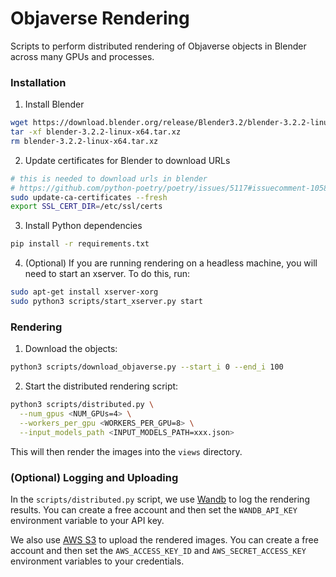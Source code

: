 
# Objaverse Rendering

Scripts to perform distributed rendering of Objaverse objects in Blender across many GPUs and processes.


### Installation

1. Install Blender

```bash
wget https://download.blender.org/release/Blender3.2/blender-3.2.2-linux-x64.tar.xz
tar -xf blender-3.2.2-linux-x64.tar.xz
rm blender-3.2.2-linux-x64.tar.xz
```

2. Update certificates for Blender to download URLs

```bash
# this is needed to download urls in blender
# https://github.com/python-poetry/poetry/issues/5117#issuecomment-1058747106
sudo update-ca-certificates --fresh
export SSL_CERT_DIR=/etc/ssl/certs
```

3. Install Python dependencies

```bash
pip install -r requirements.txt
```

4. (Optional) If you are running rendering on a headless machine, you will need to start an xserver. To do this, run:

```bash
sudo apt-get install xserver-xorg
sudo python3 scripts/start_xserver.py start
```

### Rendering

1. Download the objects:

```bash
python3 scripts/download_objaverse.py --start_i 0 --end_i 100
```

2. Start the distributed rendering script:

```bash
python3 scripts/distributed.py \
  --num_gpus <NUM_GPUs=4> \
  --workers_per_gpu <WORKERS_PER_GPU=8> \
  --input_models_path <INPUT_MODELS_PATH=xxx.json>
```

This will then render the images into the `views` directory.

### (Optional) Logging and Uploading

In the `scripts/distributed.py` script, we use [Wandb](https://wandb.ai/site) to log the rendering results. You can create a free account and then set the `WANDB_API_KEY` environment variable to your API key.

We also use [AWS S3](https://aws.amazon.com/s3/) to upload the rendered images. You can create a free account and then set the `AWS_ACCESS_KEY_ID` and `AWS_SECRET_ACCESS_KEY` environment variables to your credentials.



